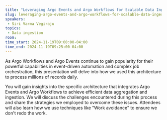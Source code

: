 ```yaml
---
title: "Leveraging Argo Events and Argo Workflows for Scalable Data Ingestion"
slug: leveraging-argo-events-and-argo-workflows-for-scalable-data-ingestion
speakers:
 - Siri Varma Vegiraju
topics:
 - Data ingestion
room: 
time_start: 2024-11-19T09:00:00-04:00
time_end: 2024-11-19T09:25:00-04:00
---
```


As Argo Workflows and Argo Events continue to gain popularity for their powerful capabilities in event-driven automation and complex job orchestration, this presentation will delve into how we used this architecture to process millions of records daily.
 
 You will gain insights into the specific architecture that integrates Argo Events and Argo Workflows to achieve efficient data aggregation and ingestion. We will discuss the challenges encountered during this process and share the strategies we employed to overcome these issues. Attendees will also learn how we use techniques like "Work avoidance" to ensure we don't redo the work.